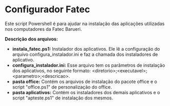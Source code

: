 # Configurador Fatec
Este script Powershell é para ajudar na instalação das aplicações utilizadas nos computadores da Fatec Barueri.

**Descrição dos arquivos:**<br>
- **instala_fatec.ps1:** Instalador dos aplicativos. Ele lê a configuração do arquivo configura_instalador.ini e faz a chamada dos instaladores de aplicativo. 
- **configura_instalador.ini:**  Esse arquivo tem os parâmetros de instalação dos aplicativos, no seguinte formato: \<diretorio\>\;<executavel\>;\<parametro\>;\<descricao\>.
- **pasta office:** Contém os arquivos de instalação do pacote office e o script "office.ps1" de personalização do office.
- **pasta aplicativos:** Contém os instaladores dos demais aplicativos e o script "apteste.ps1" de instalação dos mesmos.


